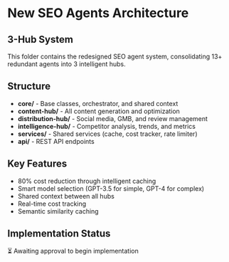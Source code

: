 # New SEO Agents Architecture

## 3-Hub System

This folder contains the redesigned SEO agent system, consolidating 13+ redundant agents into 3 intelligent hubs.

## Structure

- **core/** - Base classes, orchestrator, and shared context
- **content-hub/** - All content generation and optimization
- **distribution-hub/** - Social media, GMB, and review management
- **intelligence-hub/** - Competitor analysis, trends, and metrics
- **services/** - Shared services (cache, cost tracker, rate limiter)
- **api/** - REST API endpoints

## Key Features

- 80% cost reduction through intelligent caching
- Smart model selection (GPT-3.5 for simple, GPT-4 for complex)
- Shared context between all hubs
- Real-time cost tracking
- Semantic similarity caching

## Implementation Status

⏳ Awaiting approval to begin implementation
